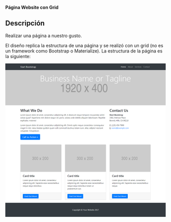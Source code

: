 **Página Website con Grid**

## Descripción

Realizar una página a nuestro gusto.

El diseño replica la estructura de una página y se realizó con un grid (no es un framework como Bootstrap o Materialize). La estructura de la página es la siguiente:

![Imagen de referencia de la página](assets/images/desktop.png)
